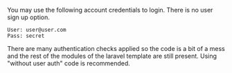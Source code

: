 
You may use the following account credentials to login. There is no user sign up option.
```
User: user@user.com
Pass: secret
```

There are many authentication checks applied so the code is a bit of a mess and the rest of the modules of the laravel template are still present. Using "without user auth" code is recommended.

